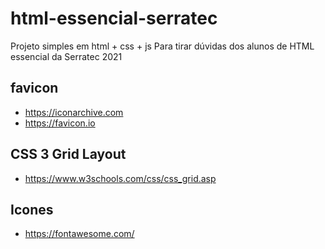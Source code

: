 # html-essencial-serratec
Projeto simples em html + css + js
Para tirar dúvidas dos alunos de HTML essencial da Serratec 2021

## favicon
- https://iconarchive.com
- https://favicon.io


## CSS 3 Grid Layout
- https://www.w3schools.com/css/css_grid.asp

## Icones 
- https://fontawesome.com/
